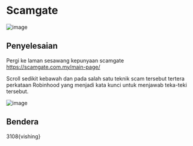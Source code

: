 # Scamgate
![image](https://github.com/6D756E6972/3108CTF/assets/129729880/c327cc49-ae62-4e1f-978f-f790294779d1)

## Penyelesaian
Pergi ke laman sesawang kepunyaan scamgate https://scamgate.com.my/main-page/

Scroll sedikit kebawah dan pada salah satu teknik scam tersebut tertera perkataan Robinhood yang menjadi kata kunci untuk menjawab teka-teki tersebut.

![image](https://github.com/6D756E6972/3108CTF/assets/129729880/b22ae436-de17-44c2-bbdd-63b7fbc3bb76)

## Bendera
3108{vishing}
